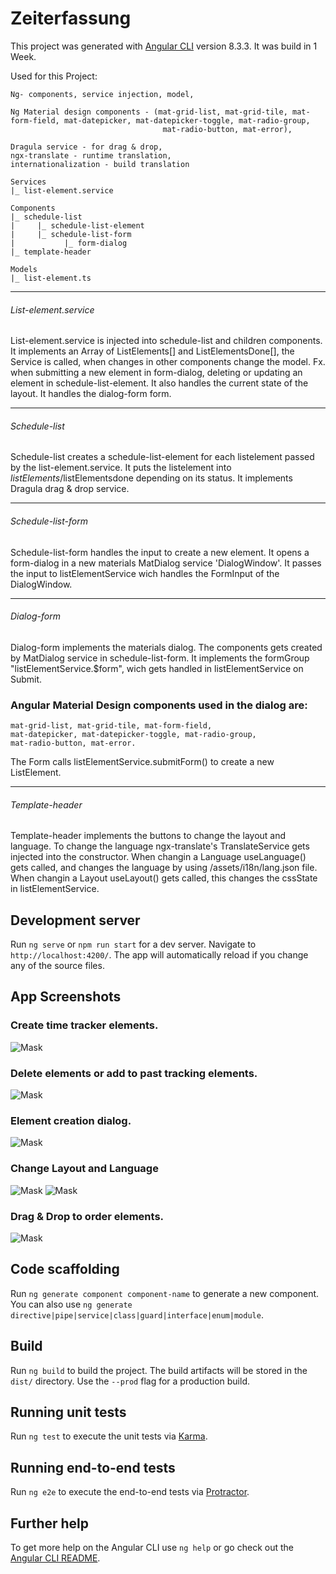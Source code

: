 # Zeiterfassung

This project was generated with [Angular CLI](https://github.com/angular/angular-cli) version 8.3.3.
It was build in 1 Week.

Used for this Project:
```
Ng- components, service injection, model,
```

```
Ng Material design components - (mat-grid-list, mat-grid-tile, mat-form-field, mat-datepicker, mat-datepicker-toggle, mat-radio-group,
                                  mat-radio-button, mat-error),
```

```
Dragula service - for drag & drop,
ngx-translate - runtime translation, 
internationalization - build translation
```

```
Services
|_ list-element.service

Components
|_ schedule-list
|     |_ schedule-list-element
|     |_ schedule-list-form
|           |_ form-dialog
|_ template-header

Models
|_ list-element.ts
```


___________
###### List-element.service

List-element.service is injected into schedule-list and children components. 
It implements an Array of ListElements[] and ListElementsDone[], the Service is called, when changes in other components change the model. Fx. when submitting a new element in form-dialog, deleting or updating an element in schedule-list-element.
It also handles the current state of the layout.
It handles the dialog-form form.


___________
###### Schedule-list

Schedule-list creates a schedule-list-element for each listelement passed by the list-element.service.
It puts the listelement into $listElements/$listElementsdone depending on its status.
It implements Dragula drag & drop service.

___________
###### Schedule-list-form

Schedule-list-form handles the input to create a new element. It opens a form-dialog in a new materials MatDialog service 'DialogWindow'.
It passes the input to listElementService wich handles the FormInput of the DialogWindow.

___________
###### Dialog-form

Dialog-form implements the materials dialog. The components gets created by MatDialog service in schedule-list-form.
It implements the formGroup "listElementService.$form", wich gets handled in listElementService on Submit.


### Angular Material Design components used in the dialog are:
```
mat-grid-list, mat-grid-tile, mat-form-field, 
mat-datepicker, mat-datepicker-toggle, mat-radio-group,
mat-radio-button, mat-error.  
```

The Form calls listElementService.submitForm() to create a new ListElement. 

___________
###### Template-header

Template-header implements the buttons to change the layout and language. 
To change the language ngx-translate's TranslateService gets injected into the constructor.
When changin a Language useLanguage() gets called, and changes the language by using /assets/i18n/lang.json file.
When changin a Layout useLayout() gets called, this changes the cssState in listElementService.


## Development server

Run `ng serve` or `npm run start` for a dev server. Navigate to `http://localhost:4200/`. The app will automatically reload if you change any of the source files.


## App Screenshots

### Create time tracker elements.
![Mask](../master/git-readme/Screen01.png)

### Delete elements or add to past tracking elements.
![Mask](../master/git-readme/Screen02.png)

### Element creation dialog.
![Mask](../master/git-readme/Screen03.png)

### Change Layout and Language
![Mask](../master/git-readme/Screen04.png)
![Mask](../master/git-readme/Screen05.png)

### Drag & Drop to order elements.
![Mask](../master/git-readme/Screen06.png)


## Code scaffolding

Run `ng generate component component-name` to generate a new component. You can also use `ng generate directive|pipe|service|class|guard|interface|enum|module`.

## Build

Run `ng build` to build the project. The build artifacts will be stored in the `dist/` directory. Use the `--prod` flag for a production build.

## Running unit tests

Run `ng test` to execute the unit tests via [Karma](https://karma-runner.github.io).

## Running end-to-end tests

Run `ng e2e` to execute the end-to-end tests via [Protractor](http://www.protractortest.org/).

## Further help

To get more help on the Angular CLI use `ng help` or go check out the [Angular CLI README](https://github.com/angular/angular-cli/blob/master/README.md).


